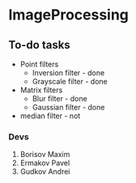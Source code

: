 # ImageProcessing
## To-do tasks
- Point filters
  - Inversion filter - done
  - Grayscale filter - done
- Matrix filters
  - Blur filter - done
  - Gaussian filter - done
- median filter - not
### Devs
1. Borisov Maxim
2. Ermakov Pavel
3. Gudkov Andrei
